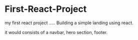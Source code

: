 # First-React-Project
 my first react project .....
 Building a simple landing using react.

   it would consists of a navbar, hero section, footer. 
